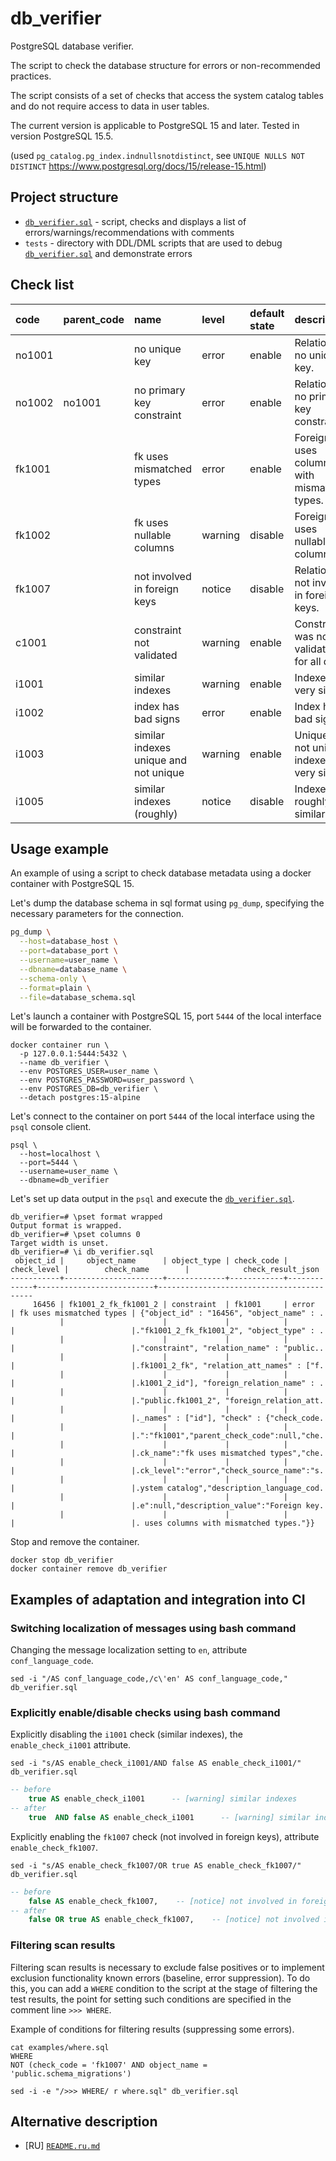 # db_verifier
PostgreSQL database verifier.

The script to check the database structure for errors or non-recommended practices.

The script consists of a set of checks that access the system catalog tables and do not require access to data in
user tables.

The current version is applicable to PostgreSQL 15 and later. Tested in version PostgreSQL 15.5.

(used `pg_catalog.pg_index.indnullsnotdistinct`, see `UNIQUE NULLS NOT DISTINCT` https://www.postgresql.org/docs/15/release-15.html)

## Project structure

* [`db_verifier.sql`](db_verifier.sql) - script, checks and displays a list of errors/warnings/recommendations with comments
* `tests` - directory with DDL/DML scripts that are used to debug [`db_verifier.sql`](db_verifier.sql) and demonstrate errors

## Check list

 code  | parent_code | name                                  | level   | default state | description
:------|:------------|:--------------------------------------|:--------|:--------------|:-------------
no1001 |             | no unique key                         | error   | enable        | Relation has no unique key.
no1002 | no1001      | no primary key constraint             | error   | enable        | Relation has no primary key constraint.                    
fk1001 |             | fk uses mismatched types              | error   | enable        | Foreign key uses columns with mismatched types.    
fk1002 |             | fk uses nullable columns              | warning | disable       | Foreign key uses nullable columns.
fk1007 |             | not involved in foreign keys          | notice  | disable       | Relation is not involved in foreign keys. 
c1001  |             | constraint not validated              | warning | enable        | Constraint was not validated for all data.
i1001  |             | similar indexes                       | warning | enable        | Indexes are very similar.
i1002  |             | index has bad signs                   | error   | enable        | Index has bad signs.
i1003  |             | similar indexes unique and not unique | warning | enable        | Unique and not unique indexes are very similar.
i1005  |             | similar indexes (roughly)             | notice  | disable       | Indexes are roughly similar.

## Usage example

An example of using a script to check database metadata using a docker container with PostgreSQL 15.

Let's dump the database schema in sql format using `pg_dump`, specifying the necessary parameters for the connection.

```bash
pg_dump \
  --host=database_host \
  --port=database_port \
  --username=user_name \
  --dbname=database_name \
  --schema-only \
  --format=plain \
  --file=database_schema.sql
```

Let's launch a container with PostgreSQL 15, port `5444` of the local interface will be forwarded to the container.

```shell
docker container run \
  -p 127.0.0.1:5444:5432 \
  --name db_verifier \
  --env POSTGRES_USER=user_name \
  --env POSTGRES_PASSWORD=user_password \
  --env POSTGRES_DB=db_verifier \
  --detach postgres:15-alpine
```

Let's connect to the container on port `5444` of the local interface using the `psql` console client.

```shell
psql \
  --host=localhost \
  --port=5444 \
  --username=user_name \
  --dbname=db_verifier
```

Let's set up data output in the `psql` and execute the [`db_verifier.sql`](db_verifier.sql).

```shell
db_verifier=# \pset format wrapped
Output format is wrapped.
db_verifier=# \pset columns 0
Target width is unset.
db_verifier=# \i db_verifier.sql
 object_id |     object_name      | object_type | check_code | check_level |        check_name        |            check_result_json
-----------+----------------------+-------------+------------+-------------+--------------------------+------------------------------------------
     16456 | fk1001_2_fk_fk1001_2 | constraint  | fk1001     | error       | fk uses mismatched types | {"object_id" : "16456", "object_name" : .
           |                      |             |            |             |                          |."fk1001_2_fk_fk1001_2", "object_type" : .
           |                      |             |            |             |                          |."constraint", "relation_name" : "public..
           |                      |             |            |             |                          |.fk1001_2_fk", "relation_att_names" : ["f.
           |                      |             |            |             |                          |.k1001_2_id"], "foreign_relation_name" : .
           |                      |             |            |             |                          |."public.fk1001_2", "foreign_relation_att.
           |                      |             |            |             |                          |._names" : ["id"], "check" : {"check_code.
           |                      |             |            |             |                          |.":"fk1001","parent_check_code":null,"che.
           |                      |             |            |             |                          |.ck_name":"fk uses mismatched types","che.
           |                      |             |            |             |                          |.ck_level":"error","check_source_name":"s.
           |                      |             |            |             |                          |.ystem catalog","description_language_cod.
           |                      |             |            |             |                          |.e":null,"description_value":"Foreign key.
           |                      |             |            |             |                          |. uses columns with mismatched types."}}
```

Stop and remove the container.

```shell
docker stop db_verifier
docker container remove db_verifier
```

## Examples of adaptation and integration into CI

### Switching localization of messages using bash command

Changing the message localization setting to `en`, attribute `conf_language_code`.

```shell
sed -i "/AS conf_language_code,/c\'en' AS conf_language_code," db_verifier.sql
```

### Explicitly enable/disable checks using bash command

Explicitly disabling the `i1001` check (similar indexes), the `enable_check_i1001` attribute.

```shell
sed -i "s/AS enable_check_i1001/AND false AS enable_check_i1001/" db_verifier.sql
```

```sql
-- before
    true AS enable_check_i1001      -- [warning] similar indexes
-- after
    true  AND false AS enable_check_i1001      -- [warning] similar indexes
```

Explicitly enabling the `fk1007` check (not involved in foreign keys), attribute `enable_check_fk1007`.

```shell
sed -i "s/AS enable_check_fk1007/OR true AS enable_check_fk1007/" db_verifier.sql
```

```sql
-- before
    false AS enable_check_fk1007,    -- [notice] not involved in foreign keys
-- after
    false OR true AS enable_check_fk1007,    -- [notice] not involved in foreign keys
```

### Filtering scan results

Filtering scan results is necessary to exclude false positives or to implement exclusion functionality
known errors (baseline, error suppression).
To do this, you can add a `WHERE` condition to the script at the stage of filtering the test results, the point for setting such
conditions are specified in the comment line `>>> WHERE`.

Example of conditions for filtering results (suppressing some errors).

```shell
cat examples/where.sql 
WHERE
NOT (check_code = 'fk1007' AND object_name = 'public.schema_migrations')
```

```shell
sed -i -e "/>>> WHERE/ r where.sql" db_verifier.sql
```

## Alternative description

* \[RU] [`README.ru.md`](README.ru.md)
